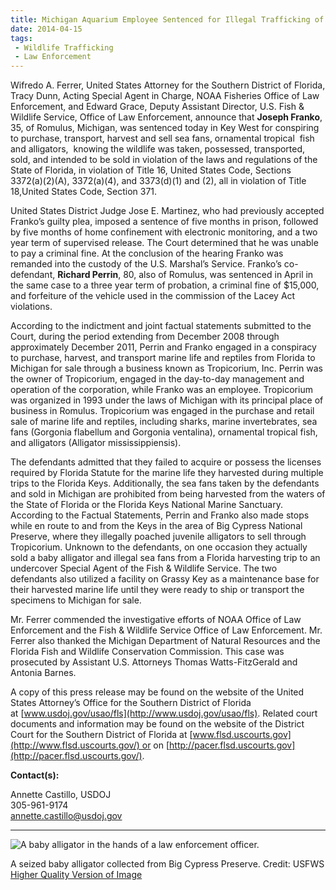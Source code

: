 ```yaml
---
title: Michigan Aquarium Employee Sentenced for Illegal Trafficking of Marine Life
date: 2014-04-15
tags:
 - Wildlife Trafficking
 - Law Enforcement
---
```


Wifredo A. Ferrer, United States Attorney for the Southern District of Florida, Tracy Dunn, Acting Special Agent in Charge, NOAA Fisheries Office of Law Enforcement, and Edward Grace, Deputy Assistant Director, U.S. Fish & Wildlife Service, Office of Law Enforcement, announce that **Joseph Franko**, 35, of Romulus, Michigan, was sentenced today in Key West for conspiring to purchase, transport, harvest and sell sea fans, ornamental tropical  fish and alligators,  knowing the wildlife was taken, possessed, transported, sold, and intended to be sold in violation of the laws and regulations of the State of Florida, in violation of Title 16, United States Code, Sections 3372(a)(2)(A), 3372(a)(4), and 3373(d)(1) and (2), all in violation of Title 18,United States Code, Section 371.

United States District Judge Jose E. Martinez, who had previously accepted Franko’s guilty plea, imposed a sentence of five months in prison, followed by five months of home confinement with electronic monitoring, and a two year term of supervised release. The Court determined that he was unable to pay a criminal fine. At the conclusion of the hearing Franko was remanded into the custody of the U.S. Marshal’s Service. Franko’s co-defendant, **Richard Perrin**, 80, also of Romulus, was sentenced in April in the same case to a three year term of probation, a criminal fine of $15,000, and forfeiture of the vehicle used in the commission of the Lacey Act violations.

According to the indictment and joint factual statements submitted to the Court, during the period extending from December 2008 through approximately December 2011, Perrin and Franko engaged in a conspiracy to purchase, harvest, and transport marine life and reptiles from Florida to Michigan for sale through a business known as Tropicorium, Inc. Perrin was the owner of Tropicorium, engaged in the day-to-day management and operation of the corporation, while Franko was an employee. Tropicorium was organized in 1993 under the laws of Michigan with its principal place of business in Romulus. Tropicorium was engaged in the purchase and retail sale of marine life and reptiles, including sharks, marine invertebrates, sea fans (Gorgonia flabellum and Gorgonia ventalina), ornamental tropical fish, and alligators (Alligator mississippiensis).

The defendants admitted that they failed to acquire or possess the licenses required by Florida Statute for the marine life they harvested during multiple trips to the Florida Keys. Additionally, the sea fans taken by the defendants and sold in Michigan are prohibited from being harvested from the waters of the State of Florida or the Florida Keys National Marine Sanctuary. According to the Factual Statements, Perrin and Franko also made stops while en route to and from the Keys in the area of Big Cypress National Preserve, where they illegally poached juvenile alligators to sell through Tropicorium. Unknown to the defendants, on one occasion they actually sold a baby alligator and illegal sea fans from a Florida harvesting trip to an undercover Special Agent of the Fish & Wildlife Service. The two defendants also utilized a facility on Grassy Key as a maintenance base for their harvested marine life until they were ready to ship or transport the specimens to Michigan for sale.

Mr. Ferrer commended the investigative efforts of NOAA Office of Law Enforcement and the Fish & Wildlife Service Office of Law Enforcement. Mr. Ferrer also thanked the Michigan Department of Natural Resources and the Florida Fish and Wildlife Conservation Commission. This case was prosecuted by Assistant U.S. Attorneys Thomas Watts-FitzGerald and Antonia Barnes.

A copy of this press release may be found on the website of the United States Attorney’s Office for the Southern District of Florida at [www.usdoj.gov/usao/fls](http://www.usdoj.gov/usao/fls). Related court documents and information may be found on the website of the District Court for the Southern District of Florida at [www.flsd.uscourts.gov](http://www.flsd.uscourts.gov/) or on [http://pacer.flsd.uscourts.gov](http://pacer.flsd.uscourts.gov/).

**Contact(s):**  

Annette Castillo, USDOJ  
305-961-9174  
[annette.castillo@usdoj.gov](mailto:annette.castillo@usdoj.gov)

* * *

![A baby alligator in the hands of a law enforcement officer.](images/newsUploads/newsThumbs/newsImageThumb166E8065-9188-196F-A87BA07E6C4CD98B.jpg)

A seized baby alligator collected from Big Cypress Preserve. Credit: USFWS  
[Higher Quality Version of Image](https://flic.kr/p/n8MX1V)
